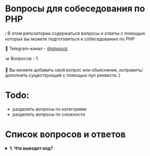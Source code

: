 
# Вопросы для собеседования по PHP

:information_source: В этом репозитории содержаться вопросы и ответы с помощью которых вы можете подготовиться к собеседованию по PHP

:iphone: Telegram-канал - [@phpquiz](https://t.me/phpquiz)

:bar_chart: Вопросов - 1.

:pencil: Вы можете добавить свой вопрос или обьяснение, исправить/дополнить существующий с помощью пул реквеста :)

# Todo:
- разделить вопросы по категориям
- разделить вопросы по сложности

# Список вопросов и ответов

<details>
<summary><b>1. Что выведет код?</b></summary><br>

```php
<?php declare(strict_types=1);

function foo(int $x): ?void {
    if($x === 1) {
        return;
    }

    return null;
}

var_dump(foo('1'));
```


<details>
<summary><b>Ответ</b></summary><br>
Fatal error:  Void type cannot be nullable
</details>

</details>

</details>